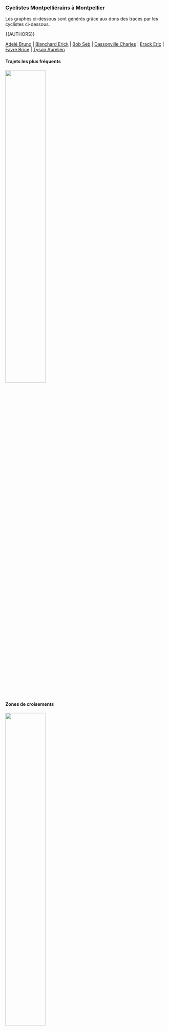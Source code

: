 ### Cyclistes Montpelliérains à Montpellier

Les graphes ci-dessous sont générés grâce aux dons des traces par les cyclistes ci-dessous.

{{AUTHORS}}

[Adelé Bruno](https://gitlab.com/JeSuisUnDesDeux/jesuisundesdeux/blob/master/datas/traces/bruno.adele/README.md) | [Blanchard Erick](https://gitlab.com/JeSuisUnDesDeux/jesuisundesdeux/blob/master/datas/traces/erick.blanchard/README.md) | [Bob Seb](https://gitlab.com/JeSuisUnDesDeux/jesuisundesdeux/blob/master/datas/traces/seb.bob/README.md) | [Dassonville Charles](https://gitlab.com/JeSuisUnDesDeux/jesuisundesdeux/blob/master/datas/traces/charles.dassonville/README.md) | [Erack Eric](https://gitlab.com/JeSuisUnDesDeux/jesuisundesdeux/blob/master/datas/traces/eric.erack/README.md) | [Favre Brice](https://gitlab.com/JeSuisUnDesDeux/jesuisundesdeux/blob/master/datas/traces/brice.favre/README.md) | [Tyson Aurelien](https://gitlab.com/JeSuisUnDesDeux/jesuisundesdeux/blob/master/datas/traces/aurelien.tyson/README.md)


#### Trajets les plus fréquents

<img src="https://gitlab.com/JeSuisUnDesDeux/jesuisundesdeux/raw/master/datas/traces/heatmap_montpellier.png" width="50%" >

#### Zones de croisements

<img src="https://gitlab.com/JeSuisUnDesDeux/jesuisundesdeux/raw/master/datas/traces/heatmap_montpellier_carrefour.png" width="50%" >


#### Ensembles des trajets

<img src="https://gitlab.com/JeSuisUnDesDeux/jesuisundesdeux/raw/master/datas/traces/heatmap_montpellier_all.png" width="50%" >

### Cyclistes Montpelliérains en France

#### Ensembles des trajets

<img src="https://gitlab.com/JeSuisUnDesDeux/jesuisundesdeux/raw/master/datas/traces/heatmap_france_all.png" width="50%" >

## Preprare datas
```
# File converted with strava-to-file 
# cd username_strava_folder
# python strava-to-file/convert.py -d ~/private/projects/jesuisundesdeux/datas/traces -u $(basename $(pwd))
# cd jesuisundesdeux/datas/traces/
# ./tool_reduce_gpx_size.sh
# cd username_strava_folder
# python strava-to-file/jesuisundesdeux_summarize.py -d ~/private/projects/jesuisundesdeux/datas/traces/ -u $(basename $(pwd))
```

### Generate heatmap with strava-local-heatmap
```
#cd strava-local-heatmap
#source .virtualenv/bin/activate
MAXNBTITLES=14
BOUNDSFRANCE=(49.382373 -5.328369 42.867912 11.90918)
BOUNDSPRS=(48.943926 2.23074 48.853308 2.510891)
BOUNDSMPT=(43.707842 3.572617 43.504986 4.135666)

#python strava_local_heatmap.py --gpx-dir ~/private/projects/jesuisundesdeux/datas/traces --gpx-filter "**/*_reduced_trace.gpx" --max-tiles #$MAXNBTITLES --gpx-bound $BOUNDSFRANCE --output ~/private/projects/jesuisundesdeux/datas/traces/heatmap_france.png --csv-output 

python strava_local_heatmap.py --gpx-dir ~/private/projects/jesuisundesdeux/datas/traces --gpx-filter "**/*_reduced_trace.gpx" --max-tiles $MAXNBTITLES --gpx-bound $BOUNDSFRANCE --output ~/private/projects/jesuisundesdeux/datas/traces/heatmap_france_all.png --csv-output --no-cdist


# Montpellier
python strava_local_heatmap.py --gpx-dir ~/private/projects/jesuisundesdeux/datas/traces --gpx-filter "**/*_reduced_trace.gpx" --max-tiles $MAXNBTITLES --gpx-bound $BOUNDSMPT --output ~/private/projects/jesuisundesdeux/datas/traces/heatmap_montpellier.png --csv-output

python strava_local_heatmap.py --gpx-dir ~/private/projects/jesuisundesdeux/datas/traces --gpx-filter "**/*_junction_trace.gpx" --max-tiles $MAXNBTITLES --gpx-bound $BOUNDSMPT --output ~/private/projects/jesuisundesdeux/datas/traces/heatmap_montpellier_carrefour.png --csv-output


python strava_local_heatmap.py --gpx-dir ~/private/projects/jesuisundesdeux/datas/traces --gpx-filter "**/*_reduced_trace.gpx" --max-tiles $MAXNBTITLES --gpx-bound $BOUNDSMPT --output ~/private/projects/jesuisundesdeux/datas/traces/heatmap_montpellier_all.png --csv-output --no-cdist

TRACEUSERS=(aurelien.tyson bruno.adele charles.dassonville brice.favre eric.erack erick.blanchard)
TRACEUSERS=($(ls ~/private/projects/jesuisundesdeux/datas/traces -p | egrep '/$' | sed 's/.$//'))
for TRACEUSER in $TRACEUSERS; do
    python strava_local_heatmap.py --gpx-dir ~/private/projects/jesuisundesdeux/datas/traces/$TRACEUSER --gpx-filter "*_reduced_trace.gpx" --max-tiles $MAXNBTITLES --gpx-bound $BOUNDSFRANCE --output ~/private/projects/jesuisundesdeux/datas/traces/$TRACEUSER/heatmap_user_france.png --csv-output

    python strava_local_heatmap.py --gpx-dir ~/private/projects/jesuisundesdeux/datas/traces/$TRACEUSER --gpx-filter "*_reduced_trace.gpx" --max-tiles $MAXNBTITLES --gpx-bound $BOUNDSFRANCE --output ~/private/projects/jesuisundesdeux/datas/traces/$TRACEUSER/heatmap_user_france_all.png --csv-output --no-cdist

    python strava_local_heatmap.py --gpx-dir ~/private/projects/jesuisundesdeux/datas/traces/$TRACEUSER --gpx-filter "*_reduced_trace.gpx" --max-tiles $MAXNBTITLES --gpx-bound $BOUNDSMPT --output ~/private/projects/jesuisundesdeux/datas/traces/$TRACEUSER/heatmap_user_montpellier.png --csv-output

    python strava_local_heatmap.py --gpx-dir ~/private/projects/jesuisundesdeux/datas/traces/$TRACEUSER --gpx-filter "*_junction_trace.gpx" --max-tiles $MAXNBTITLES --gpx-bound $BOUNDSMPTv --output ~/private/projects/jesuisundesdeux/datas/traces/$TRACEUSER/heatmap_user_montpellier_carrefour.png --csv-output


    python strava_local_heatmap.py --gpx-dir ~/private/projects/jesuisundesdeux/datas/traces/$TRACEUSER --gpx-filter "*_reduced_trace.gpx" --max-tiles $MAXNBTITLES --gpx-bound $BOUNDSMPT --output ~/private/projects/jesuisundesdeux/datas/traces/$TRACEUSER/heatmap_user_montpellier_all.png --csv-output --no-cdist
done
```